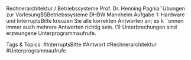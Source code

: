 Rechnerarchitektur / Betriebssysteme
Prof. Dr. Henning Pagnia¨Ubungen zur VorlesungBSBetriebssysteme DHBW Mannheim
Aufgabe 1: Hardware und InterruptsBitte kreuzen Sie alle korrekten Antworten an; es k ¨onnen immer auch mehrere Antworten richtig sein.
(1)
Unterbrechungen sind erzwungene Unterprogrammaufrufe.

   Tags & Topics:
   #InterruptsBitte
   #Antwort
   #Rechnerarchitektur
   #Unterprogrammaufrufe